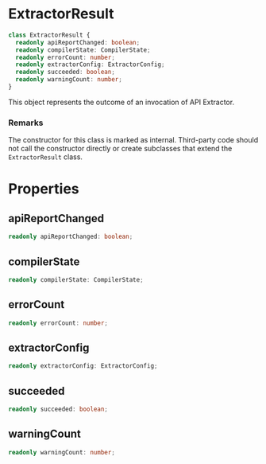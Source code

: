# ExtractorResult

```typescript
class ExtractorResult {
  readonly apiReportChanged: boolean;
  readonly compilerState: CompilerState;
  readonly errorCount: number;
  readonly extractorConfig: ExtractorConfig;
  readonly succeeded: boolean;
  readonly warningCount: number;
}
```

This object represents the outcome of an invocation of API Extractor.

### Remarks

The constructor for this class is marked as internal. Third-party code should not call the constructor directly or create subclasses that extend the `ExtractorResult` class.

# Properties

## apiReportChanged

```typescript
readonly apiReportChanged: boolean;
```

## compilerState

```typescript
readonly compilerState: CompilerState;
```

## errorCount

```typescript
readonly errorCount: number;
```

## extractorConfig

```typescript
readonly extractorConfig: ExtractorConfig;
```

## succeeded

```typescript
readonly succeeded: boolean;
```

## warningCount

```typescript
readonly warningCount: number;
```
